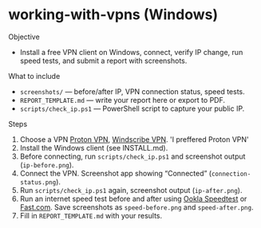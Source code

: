 # working-with-vpns (Windows)

Objective  
- Install a free VPN client on Windows, connect, verify IP change, run speed tests, and submit a report with screenshots.

What to include  
- `screenshots/` — before/after IP, VPN connection status, speed tests.  
- `REPORT_TEMPLATE.md` — write your report here or export to PDF.  
- `scripts/check_ip.ps1` — PowerShell script to capture your public IP.  

Steps  
1. Choose a VPN [Proton VPN](https://protonvpn.com/download-windows), [Windscribe VPN](https://windscribe.com/features/windows/). 'I preffered Proton VPN'  
2. Install the Windows client (see INSTALL.md).  
3. Before connecting, run `scripts/check_ip.ps1` and screenshot output (`ip-before.png`).  
4. Connect the VPN. Screenshot app showing “Connected” (`connection-status.png`).  
5. Run `scripts/check_ip.ps1` again, screenshot output (`ip-after.png`).  
6. Run an internet speed test before and after using [Ookla Speedtest](https://www.speedtest.net/apps/windows) or [Fast.com](https://fast.com). Save screenshots as `speed-before.png` and `speed-after.png`.  
7. Fill in `REPORT_TEMPLATE.md` with your results.  
